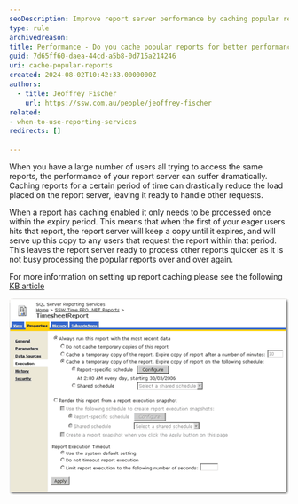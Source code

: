 ```yaml
---
seoDescription: Improve report server performance by caching popular reports to reduce server load and deliver faster results.
type: rule
archivedreason:
title: Performance - Do you cache popular reports for better performance?
guid: 7d65ff60-daea-44cd-a5b8-0d715a214246
uri: cache-popular-reports
created: 2024-08-02T10:42:33.0000000Z
authors: 
  - title: Jeoffrey Fischer
    url: https://ssw.com.au/people/jeoffrey-fischer
related:
- when-to-use-reporting-services
redirects: []

---
```


When you have a large number of users all trying to access the same reports, the performance of your report server can suffer dramatically. Caching reports for a certain period of time can drastically reduce the load placed on the report server, leaving it ready to handle other requests.

<!--endintro-->

When a report has caching enabled it only needs to be processed once within the expiry period. This means that when the first of your eager users hits that report, the report server will keep a copy until it expires, and will serve up this copy to any users that request the report within that period. This leaves the report server ready to process other reports quicker as it is not busy processing the popular reports over and over again.

For more information on setting up report caching please see the following [KB article](http://www.ssw.com.au/ssw/KB/KB.aspx?KBID=Q1668240)

![Figure: Enable caching for frequently used reports to improve performance](RSCachedSnapshot.gif)